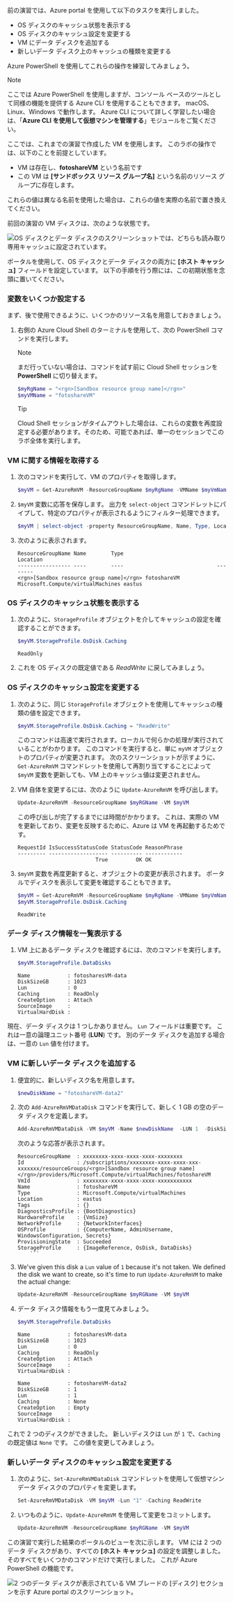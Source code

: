 前の演習では、Azure portal を使用して以下のタスクを実行しました。

- OS ディスクのキャッシュ状態を表示する
- OS ディスクのキャッシュ設定を変更する
- VM にデータ ディスクを追加する
- 新しいデータ ディスク上のキャッシュの種類を変更する

Azure PowerShell を使用してこれらの操作を練習してみましょう。 

> [!NOTE]
> ここでは Azure PowerShell を使用しますが、コンソール ベースのツールとして同様の機能を提供する Azure CLI を使用することもできます。 macOS、Linux、Windows で動作します。 Azure CLI について詳しく学習したい場合は、「**Azure CLI を使用して仮想マシンを管理する**」モジュールをご覧ください。

ここでは、これまでの演習で作成した VM を使用します。 このラボの操作では、以下のことを前提としています。

- VM は存在し、**fotoshareVM** という名前です
- この VM は **<rgn>[サンドボックス リソース グループ名]</rgn>** という名前のリソース グループに存在します。

これらの値は異なる名前を使用した場合は、これらの値を実際の名前で置き換えてください。

前回の演習の VM ディスクは、次のような状態です。

![OS ディスクとデータ ディスクのスクリーンショットでは、どちらも読み取り専用キャッシュに設定されています。](../media/disks-final-config-portal.PNG)

ポータルを使用して、OS ディスクとデータ ディスクの両方に **[ホスト キャッシュ]** フィールドを設定しています。 以下の手順を行う際には、この初期状態を念頭に置いてください。

### <a name="set-up-some-variables"></a>変数をいくつか設定する

まず、後で使用できるように、いくつかのリソース名を用意しておきましょう。

1. 右側の Azure Cloud Shell のターミナルを使用して、次の PowerShell コマンドを実行します。

    > [!NOTE]
    > まだ行っていない場合は、コマンドを試す前に Cloud Shell セッションを **PowerShell** に切り替えます。
    
    ```powershell
    $myRgName = "<rgn>[Sandbox resource group name]</rgn>"
    $myVMName = "fotoshareVM"
    ```
    
    > [!TIP]
    > Cloud Shell セッションがタイムアウトした場合は、これらの変数を再度設定する必要があります。そのため、可能であれば、単一のセッションでこのラボ全体を実行します。
    
### <a name="get-info-about-our-vm"></a>VM に関する情報を取得する

1. 次のコマンドを実行して、VM のプロパティを取得します。

    ```powershell
    $myVM = Get-AzureRmVM -ResourceGroupName $myRgName -VMName $myVmName
    ```
    
1. `$myVM` 変数に応答を保存します。 出力を `select-object` コマンドレットにパイプして、特定のプロパティが表示されるようにフィルター処理できます。

    ```powershell
    $myVM | select-object -property ResourceGroupName, Name, Type, Location
    ```
    
1. 次のように表示されます。

    ```output
    ResourceGroupName Name        Type                              Location
    ----------------- ----        ----                              --------
    <rgn>[Sandbox resource group name]</rgn> fotoshareVM Microsoft.Compute/virtualMachines eastus
    ```
    
### <a name="view-os-disk-cache-status"></a>OS ディスクのキャッシュ状態を表示する

1. 次のように、`StorageProfile` オブジェクトを介してキャッシュの設定を確認することができます。

    ```powershell
    $myVM.StorageProfile.OsDisk.Caching
    ```

    ```output
    ReadOnly
    ```
   
1. これを OS ディスクの既定値である _ReadWrite_ に戻してみましょう。

### <a name="change-the-cache-settings-of-the-os-disk"></a>OS ディスクのキャッシュ設定を変更する

1. 次のように、同じ `StorageProfile` オブジェクトを使用してキャッシュの種類の値を設定できます。

    ```powershell
    $myVM.StorageProfile.OsDisk.Caching = "ReadWrite"
    ```
    
    このコマンドは高速で実行されます。ローカルで何らかの処理が実行されていることがわかります。 このコマンドを実行すると、単に `myVM` オブジェクトのプロパティが変更されます。 次のスクリーンショットが示すように、`Get-AzureRmVM` コマンドレットを使用して再割り当てすることによって `$myVM` 変数を更新しても、VM 上のキャッシュ値は変更されません。

1. VM 自体を変更するには、次のように `Update-AzureRmVM` を呼び出します。

    ```powershell
    Update-AzureRmVM -ResourceGroupName $myRGName -VM $myVM
    ```
    
    この呼び出しが完了するまでには時間がかかります。 これは、実際の VM を更新しており、変更を反映するために、Azure は VM を再起動するためです。

    ```output
    RequestId IsSuccessStatusCode StatusCode ReasonPhrase
    --------- ------------------- ---------- ------------
                             True         OK OK
    ```
    
1. `$myVM` 変数を再度更新すると、オブジェクトの変更が表示されます。 ポータルでディスクを表示して変更を確認することもできます。 

    ```powershell
    $myVM = Get-AzureRmVM -ResourceGroupName $myRgName -VMName $myVmName
    $myVM.StorageProfile.OsDisk.Caching
    ```
    
    ```output
    ReadWrite
    ```
    
### <a name="list-data-disk-info"></a>データ ディスク情報を一覧表示する

1. VM 上にあるデータ ディスクを確認するには、次のコマンドを実行します。

    ```powershell
    $myVM.StorageProfile.DataDisks
    ```
    
    ```output
    Name            : fotosharesVM-data
    DiskSizeGB      : 1023
    Lun             : 0
    Caching         : ReadOnly
    CreateOption    : Attach
    SourceImage     :
    VirtualHardDisk :
    ```
    
現在、データ ディスクは 1 つしかありません。 `Lun` フィールドは重要です。 これは一意の論理ユニット番号 (**L****U****N**) です。 別のデータ ディスクを追加する場合は、一意の `Lun` 値を付けます。

### <a name="add-a-new-data-disk-to-our-vm"></a>VM に新しいデータ ディスクを追加する

1. 便宜的に、新しいディスク名を用意します。

    ```powershell
    $newDiskName = "fotoshareVM-data2"
    ```
    
1. 次の `Add-AzureRmVMDataDisk` コマンドを実行して、新しく 1 GB の空のデータ ディスクを定義します。

    ```powershell
    Add-AzureRmVMDataDisk -VM $myVM -Name $newDiskName  -LUN 1  -DiskSizeinGB 1 -CreateOption Empty
    ```
    次のような応答が表示されます。

    ```output
    ResourceGroupName  : xxxxxxxx-xxxx-xxxx-xxxx-xxxxxxxx
    Id                 : /subscriptions/xxxxxxxx-xxxx-xxxx-xxx-xxxxxxx/resourceGroups/<rgn>[Sandbox resource group name]</rgn>/providers/Microsoft.Compute/virtualMachines/fotoshareVM
    VmId               : xxxxxxxx-xxxx-xxxx-xxxx-xxxxxxxxxxx
    Name               : fotoshareVM
    Type               : Microsoft.Compute/virtualMachines
    Location           : eastus
    Tags               : {}
    DiagnosticsProfile : {BootDiagnostics}
    HardwareProfile    : {VmSize}
    NetworkProfile     : {NetworkInterfaces}
    OSProfile          : {ComputerName, AdminUsername, WindowsConfiguration, Secrets}
    ProvisioningState  : Succeeded
    StorageProfile     : {ImageReference, OsDisk, DataDisks}
        ```
    
1. We've given this disk a `Lun` value of `1` because it's not taken. We defined the disk we want to create, so it's time to run `Update-AzureRmVM` to make the actual change:

    ```powershell
    Update-AzureRmVM -ResourceGroupName $myRGName -VM $myVM
    ```
    
1. データ ディスク情報をもう一度見てみましょう。

    ```powershell
    $myVM.StorageProfile.DataDisks
    ```
    
    ```output
    Name            : fotosharesVM-data
    DiskSizeGB      : 1023
    Lun             : 0
    Caching         : ReadOnly
    CreateOption    : Attach
    SourceImage     :
    VirtualHardDisk :
    
    Name            : fotoshareVM-data2
    DiskSizeGB      : 1
    Lun             : 1
    Caching         : None
    CreateOption    : Empty
    SourceImage     :
    VirtualHardDisk :
    ```

これで 2 つのディスクができました。 新しいディスクは `Lun` が `1` で、`Caching` の既定値は `None` です。 この値を変更してみましょう。

### <a name="change-cache-settings-of-new-data-disk"></a>新しいデータ ディスクのキャッシュ設定を変更する

1. 次のように、`Set-AzureRmVMDataDisk` コマンドレットを使用して仮想マシン データ ディスクのプロパティを変更します。

    ```powershell
    Set-AzureRmVMDataDisk -VM $myVM -Lun "1" -Caching ReadWrite
    ```
    
1. いつものように、`Update-AzureRmVM` を使用して変更をコミットします。

    ```powershell
    Update-AzureRmVM -ResourceGroupName $myRGName -VM $myVM
    ```
    
この演習で実行した結果のポータルのビューを次に示します。 VM には 2 つのデータ ディスクがあり、すべての **[ホスト キャッシュ]** の設定を調整しました。 そのすべてをいくつかのコマンドだけで実行しました。 これが Azure PowerShell の機能です。

![2 つのデータ ディスクが表示されている VM ブレードの [ディスク] セクションを示す Azure portal のスクリーンショット。](../media/disks-final-config-portal2.png)
